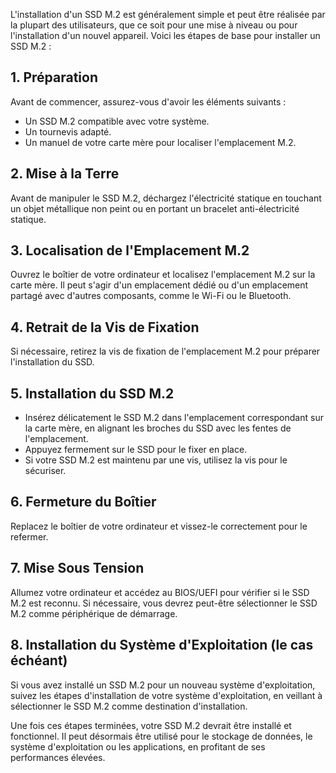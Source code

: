 

L'installation d'un SSD M.2 est généralement simple et peut être réalisée par la plupart des utilisateurs, que ce soit pour une mise à niveau ou pour l'installation d'un nouvel appareil. Voici les étapes de base pour installer un SSD M.2 :

## 1. Préparation

Avant de commencer, assurez-vous d'avoir les éléments suivants :
- Un SSD M.2 compatible avec votre système.
- Un tournevis adapté.
- Un manuel de votre carte mère pour localiser l'emplacement M.2.

## 2. Mise à la Terre

Avant de manipuler le SSD M.2, déchargez l'électricité statique en touchant un objet métallique non peint ou en portant un bracelet anti-électricité statique.

## 3. Localisation de l'Emplacement M.2

Ouvrez le boîtier de votre ordinateur et localisez l'emplacement M.2 sur la carte mère. Il peut s'agir d'un emplacement dédié ou d'un emplacement partagé avec d'autres composants, comme le Wi-Fi ou le Bluetooth.

## 4. Retrait de la Vis de Fixation

Si nécessaire, retirez la vis de fixation de l'emplacement M.2 pour préparer l'installation du SSD.

## 5. Installation du SSD M.2

- Insérez délicatement le SSD M.2 dans l'emplacement correspondant sur la carte mère, en alignant les broches du SSD avec les fentes de l'emplacement.
- Appuyez fermement sur le SSD pour le fixer en place.
- Si votre SSD M.2 est maintenu par une vis, utilisez la vis pour le sécuriser.

## 6. Fermeture du Boîtier

Replacez le boîtier de votre ordinateur et vissez-le correctement pour le refermer.

## 7. Mise Sous Tension

Allumez votre ordinateur et accédez au BIOS/UEFI pour vérifier si le SSD M.2 est reconnu. Si nécessaire, vous devrez peut-être sélectionner le SSD M.2 comme périphérique de démarrage.

## 8. Installation du Système d'Exploitation (le cas échéant)

Si vous avez installé un SSD M.2 pour un nouveau système d'exploitation, suivez les étapes d'installation de votre système d'exploitation, en veillant à sélectionner le SSD M.2 comme destination d'installation.

Une fois ces étapes terminées, votre SSD M.2 devrait être installé et fonctionnel. Il peut désormais être utilisé pour le stockage de données, le système d'exploitation ou les applications, en profitant de ses performances élevées.
